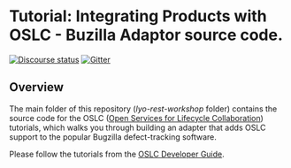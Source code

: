Tutorial: Integrating Products with OSLC - Buzilla Adaptor source code.
========================================

[![Discourse status](https://img.shields.io/discourse/https/meta.discourse.org/status.svg)](https://forum.open-services.net/)
[![Gitter](https://img.shields.io/gitter/room/nwjs/nw.js.svg)](https://gitter.im/OSLC/chat)

## Overview

The main folder of this repository (*lyo-rest-workshop* folder) contains the source code for the OSLC ([Open Services for Lifecycle Collaboration](http://open-services.net)) tutorials, which walks you through building an adapter that adds OSLC support to the popular Bugzilla defect-tracking software.

Please follow the tutorials from the [OSLC Developer Guide](https://oslc.github.io/developing-oslc-applications/tutorials.html).
